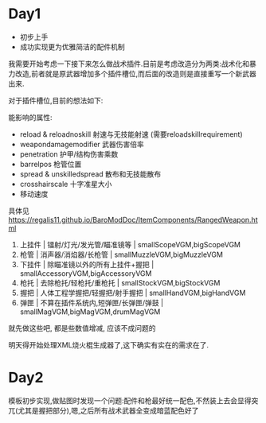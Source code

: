 # Day1

- 初步上手
- 成功实现更为优雅简洁的配件机制

我需要开始考虑一下接下来怎么做战术插件.目前是考虑改造分为两类:战术化和暴力改造,前者就是原武器增加多个插件槽位,而后面的改造则是直接重写一个新武器出来.

对于插件槽位,目前的想法如下:

能影响的属性:
- reload & reloadnoskill 射速与无技能射速 (需要reloadskillrequirement)
- weapondamagemodifier 武器伤害倍率 
- penetration 护甲/结构伤害乘数 
- barrelpos 枪管位置 
- spread & unskilledspread 散布和无技能散布 
- crosshairscale 十字准星大小
- 移动速度

具体见 https://regalis11.github.io/BaroModDoc/ItemComponents/RangedWeapon.html

1. 上挂件 | 镭射/灯光/发光管/瞄准镜等 | smallScopeVGM,bigScopeVGM
2. 枪管 | 消声器/消焰器/长枪管 | smallMuzzleVGM,bigMuzzleVGM
3. 下挂件 | 除瞄准镜以外的所有上挂件+握把 | smallAccessoryVGM,bigAccessoryVGM
4. 枪托 | 去除枪托/轻枪托/重枪托 | smallStockVGM,bigStockVGM
5. 握把 | 人体工程学握把/轻握把/射手握把 | smallHandVGM,bigHandVGM
6. 弹匣 | 不算在插件系统内,短弹匣/长弹匣/弹鼓 | smallMagVGM,bigMagVGM,drumMagVGM

就先做这些吧, 都是些数值增减, 应该不成问题的

明天得开始处理XML烧火棍生成器了,这下确实有实在的需求在了.

# Day2 

模板初步实现,做贴图时发现一个问题:配件和枪最好统一配色,不然装上去会显得突兀(尤其是握把部分),嗯,之后所有战术武器全变成暗蓝配色好了